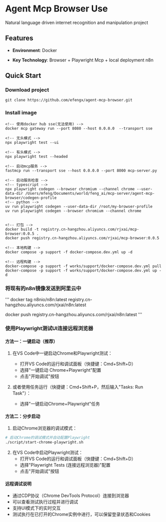 # Agent Mcp Browser Use

Natural language driven internet recognition and manipulation project

## Features

- **Environment**: Docker

- **Key Technology**: Browser + Playwright Mcp + local deployment n8n


## Quick Start

### Download project

```
git clone https://github.com/efengx/agent-mcp-browser.git
```

### Install image

```
<!-- 使用docker hub sse(无法使用) -->
docker mcp gateway run --port 8080 --host 0.0.0.0  --transport sse

<!-- 无头模式 -->
npx playwright test --ui

<!-- 有头模式 -->
npx playwright test --headed

<!-- 启动mcp服务 -->
fastmcp run --transport sse --host 0.0.0.0 --port 8000 mcp-server.py

<!-- 启动服务检查 -->
<!-- typescript -->
npx playwright codegen --browser chromium --channel chrome --user-data-dir /Users/mfeng/Documents/world/feng_ai/mcp-server/agent-mcp-browser/codegen-profile
<!-- python -->
uv run playwright codegen --user-data-dir /root/my-browser-profile
uv run playwright codegen --browser chromium --channel chrome


<!-- 打包 -->
docker build -t registry.cn-hangzhou.aliyuncs.com/rjxai/mcp-browser:0.0.5 .
docker push registry.cn-hangzhou.aliyuncs.com/rjxai/mcp-browser:0.0.5

<!-- 本地构建 -->
docker compose -p support -f docker-compose.dev.yml up -d

<!-- 远程构建 -->
docker-compose -p support -f works/support/docker-compose.dev.yml pull
docker-compose -p support -f works/support/docker-compose.dev.yml up -d
```

### 将现有的n8n镜像发送到阿里云中
'''
docker tag n8nio/n8n:latest registry.cn-hangzhou.aliyuncs.com/rjxai/n8n:latest

docker push registry.cn-hangzhou.aliyuncs.com/rjxai/n8n:latest
'''

### 使用Playwright测试UI连接远程浏览器

#### 方法一：一键启动（推荐）

1. 在VS Code中一键启动Chrome和Playwright测试：
   - 打开VS Code的运行和调试面板（快捷键：Cmd+Shift+D）
   - 选择"一键启动 Chrome+Playwright"配置
   - 点击"开始调试"按钮

2. 或者使用任务运行（快捷键：Cmd+Shift+P，然后输入"Tasks: Run Task"）：
   - 选择"一键启动Chrome+Playwright"任务

#### 方法二：分步启动

1. 启动Chrome浏览器的调试模式：

```bash
# 启动Chrome的调试模式并自动配置Playwright
./script/start-chrome-playwright.sh
```

2. 在VS Code中启动Playwright测试：
   - 打开VS Code的运行和调试面板（快捷键：Cmd+Shift+D）
   - 选择"Playwright Tests (连接远程浏览器)"配置
   - 点击"开始调试"按钮

#### 远程调试说明
- 通过CDP协议（Chrome DevTools Protocol）连接到浏览器
- 可以查看测试执行过程并进行调试
- 支持UI模式下的实时交互
- 测试执行在已打开的Chrome实例中进行，可以保留登录状态和Cookies
